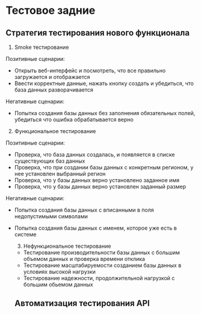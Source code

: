 # Тестовое задние
## Стратегия тестирования нового функционала

1. Smoke тестирование

Позитивные сценарии:
   - Открыть веб-интерфейс и посмотреть, что все правильно загружается и отображается
   - Ввести корректные данные, нажать кнопку создать и убедиться, что база данных разворачивается

Негативные сценарии:
- Попытка создания базы данных без заполнения обязательных полей, убедиться что ошибка обрабатывается верно

2. Функциональное тестирование
  
  Позитивные сценарии:
   - Проверка, что база данных создалась, и появляется в списке существующих баз данных
   - Проверка, что при создании базы данных с конкретным регионом, у нее установлен выбранный регион
   - Проверка, что у базы данных верно установлено заданное имя
   - Проверка, что у базы данных верно установлен заданный размер
  
  Негативные сценарии:
- Попытка создания базы данных с вписанными в поля недопустимыми символами
- Попытка создания базы данных с именем, которое уже есть в системе

  3. Нефункциональное тестирование
   - Тестирование производительности базы данных с большим объемом данных и проверка времени отклика
   - Тестирование масштабируемости созданием базы данных в условиях высокой нагрузки
   - Тестирование надежности, продолжительной нагрузкой с большим обьемом данных

  ## Автоматизация тестирования API
  
